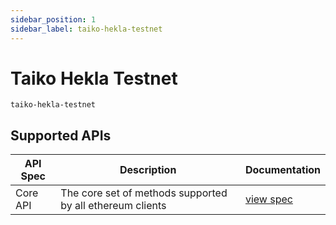 ```yaml
---
sidebar_position: 1
sidebar_label: taiko-hekla-testnet
---
```


# Taiko Hekla Testnet

`taiko-hekla-testnet`

## Supported APIs

| API Spec | Description                                               | Documentation                  |
| -------- | --------------------------------------------------------- | ------------------------------ |
| Core API | The core set of methods supported by all ethereum clients | [view spec](../specs/core-api) |
